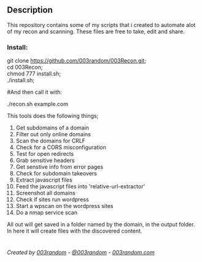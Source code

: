 ## Description

This repository contains some of my scripts that i created to automate alot of my recon and scanning.
These files are free to take, edit and share.

### Install:  
git clone https://github.com/003random/003Recon.git;  
cd 003Recon;  
chmod 777 install.sh;  
./install.sh;  

#And then call it with:  

./recon.sh example.com  
  
  
This tools does the following things;  
1. Get subdomains of a domain    
2. Filter out only online domains    
3. Scan the domains for CRLF    
4. Check for a CORS misconfiguration  
5. Test for open redirects  
6. Grab sensitive headers  
7. Get senstive info from error pages  
8. Check for subdomain takeovers  
9. Extract javascript files  
10. Feed the javascript files into 'relative-url-extractor'  
11. Screenshot all domains  
12. Check if sites run wordpress  
13. Start a wpscan on the wordpress sites  
14. Do a nmap service scan  

All out will get saved in a folder named by the domain, in the output folder.   
In here it will create files with the discovered content.  
  
# 
*Created by [003random](http://hackerone.com/003random) - [@003random](https://twitter.com/rub003) - [003random.com](https://poc-server.com/blog/)*
